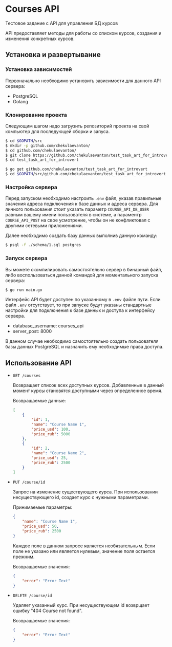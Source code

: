 # Courses API

Тестовое задание с API для управления БД курсов

API предоставляет методы для работы со списком курсов,
создания и изменения конкретных курсов.

## Установка и развертывание
### Установка зависимостей
Первоначально необходимо установить зависимости для данного API сервера:

-   PostgreSQL
-   Golang

### Клонирование проекта
Следующим шагом надо загрузить репозиторий проекта на свой компьютер
для последующей сборки и запуса.

```bash
$ cd $GOPATH/src
$ mkdir -p github.com/chekulaevanton/
$ cd github.com/chekulaevanton/
$ git clone https://github.com/chekulaevanton/test_task_art_for_introvert.git
$ cd test_task_art_for_introvert
```

```bash
$ go get github.com/chekulaevanton/test_task_art_for_introvert
$ cd $GOPATH/src/github.com/chekulaevanton/test_task_art_for_introvert
```

### Настройка сервера
Перед запуском необходимо настроить ``.env`` файл, указав правильные значения
адреса подключения к базе данных и адреса сервера. Для личного пользования
стоит указать параметр ``COURSE_API_DB_USER`` равным вашему имени пользователя
в системе, а параментр ``COURSE_API_POST`` на свое усмотрение, чтобы он
не конфликтовал с другими сетевыми приложениями.

Далее необходимо создать базу данных выполнив данную команду:
```bash
$ psql -f ./schema/1.sql postgres
```

### Запуск сервера
Вы можете скомпилировать самостоятельно сервер в бинарный файл,
либо воспользоваться данной командой для моментального запуска
сервера:
```bash
$ go run main.go
```
Интерфейс API будет доступен по указанному в ``.env`` файле пути.
Если файл ``.env`` отсутствует, то при запуске будут указаны стандартные
настройки для подключения к базе данных и доступа к интерфейсу сервера.
- database_username: courses_api
- server_post: 8000

В данном случае необходимо самостоятельно создать пользователя базы данных
PostgreSQL и назначить ему необходимые права доступа.


## Использование API

-   `GET /courses`
      <p>
      Возвращает список всех доступных курсов.
      Добавленные в данный момент курсы становятся
      доступными через определенное время.
      </p>

    Возвращаемые данные:

    ```json
    [
        {
            "id": 1,
            "name": "Course Name 1",
            "price_usd": 100,
            "price_rub": 5000
        },
        {
            "id": 2,
            "name": "Course Name 2",
            "price_usd": 25,
            "price_rub": 2500
        }
    ]
    ```

-   `PUT /course/id`
      <p>
      Запрос на изменение существующего курса.
      При использовании несуществующего id, создает
      курс с нужными параметрами.
      </p>

    Принимаемые параметры:

    ```json
    {
        "name": "Course Name 1",
        "price_usd": 50,
        "price_rub": 2500
    }
    ```

      <p>
      Каждое поле в данном запросе является необязательным.
      Если поле не указано или является нулевым, значение
      поля остается прежним.
      </p>

    Возвращаемые значения:

    ```json
    {
        "error": "Error Text"
    }
    ```

-   `DELETE /course/id`
      <p>
      Удаляет указанный курс. При несуществующем id
      возврщает ошибку "404 Course not found".
      </p>

    Возвращаемые значения:

    ```json
    {
        "error": "Error Text"
    }
    ```
